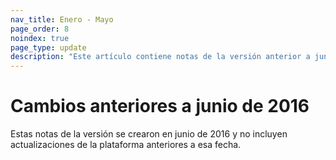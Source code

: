 ```yaml
---
nav_title: Enero - Mayo
page_order: 8
noindex: true
page_type: update
description: "Este artículo contiene notas de la versión anterior a junio de 2016."
---
```


# Cambios anteriores a junio de 2016

Estas notas de la versión se crearon en junio de 2016 y no incluyen actualizaciones de la plataforma anteriores a esa fecha.
